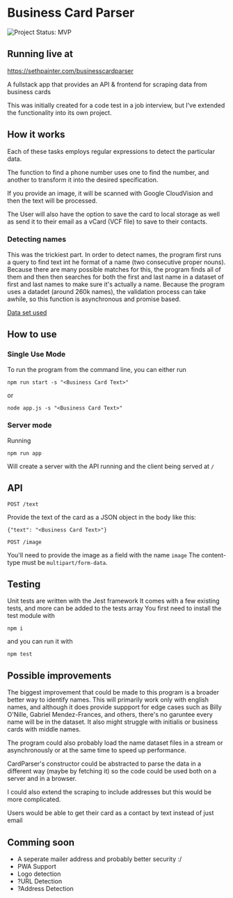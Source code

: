 # Business Card Parser
![Project Status: MVP](https://img.shields.io/badge/Project%20Status-MVP-green)
## Running live at

https://sethpainter.com/businesscardparser

A fullstack app that provides an API & frontend for scraping data from business cards

This was initially created for a code test in a job interview, but I've extended the functionality into its own project.

## How it works

Each of these tasks employs regular expressions to detect the particular data.

The function to find a phone number uses one to find the number, and another to transform it into the desired specification.

If you provide an image, it will be scanned with Google CloudVision and then the text will be processed.

The User will also have the option to save the card to local storage as well as send it to their email as a vCard (VCF file) to save to their contacts.

### Detecting names

This was the trickiest part. In order to detect names, the program first runs a query to find text int he format of a name (two consecutive proper nouns). Because there are many possible matches for this, the program finds all of them and then then searches for both the first and last name in a dataset of first and last names to make sure it's actually a name.
Because the program uses a datadet (around 260k names), the validation process can take awhile, so this function is asynchronous and promise based.

[Data set used](https://github.com/philipperemy/name-dataset)

## How to use

### Single Use Mode
To run the program from the command line, you can either run
```
npm run start -s "<Business Card Text>"
```
or
```
node app.js -s "<Business Card Text>"
```

### Server mode

Running
```
npm run app
```
Will create a server with the API running and the client being served at `/`

## API

```
POST /text
```

Provide the text of the card as a JSON object in the body like this:
```
{"text": "<Business Card Text>"}
```

```
POST /image
```
You'll need to provide the image as a field with the name `image`
The content-type must be `multipart/form-data`.

## Testing
Unit tests are written with the Jest framework
It comes with a few existing tests, and more can be added to the tests array
You first need to install the test module with
```
npm i
```
and you can run it with
```
npm test
```

## Possible improvements
The biggest improvement that could be made to this program is a broader better way to identify names. This will primarily work only with english names, and although it does provide suppport for edge cases such as Billy O'Nille, Gabriel Mendez-Frances, and others, there's no garuntee every name will be in the dataset. It also might struggle with initialis or business cards with middle names.

The program could also probably load the name dataset files in a stream or asynchronously or at the same time to speed up performance.

CardParser's constructor could be abstracted to parse the data in a different way (maybe by fetching it) so the code could be used both on a server and in a browser.

I could also extend the scraping to include addresses but this would be more complicated.

Users would be able to get their card as a contact by text instead of just email

## Comming soon

- A seperate mailer address and probably better security :/
- PWA Support
- Logo detection
- ?URL Detection
- ?Address Detection

